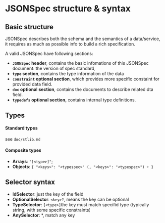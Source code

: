 # JSONSpec structure & syntax

## Basic structure

JSONSpec describes both the schema and the semantics of a data/service,
it requires as much as possible info to build a rich specification.

A valid JSONSpec have following sections:
  - **`JSONSpec` header**, contains the basic infomations of this JSONSpec document: the version of spec standard, 
  - **`type` section**, contains the type information of the data
  - **`constraint` optional section**, which provides more specific constaint for provided data field.
  - **`doc` optional section**, contains the documents to describe related dta field.
  - **`typedefs` optional section**, contains internal type definitions.

## Types

#### Standard types

see `doc/stlib.md`

#### Composite types

 - **Arrays**: `"[<type>]"`;
 - **Objects**: `{ "<keys>": "<typespec>" (, "<keys>": "<typespec>") + }`

## Selector syntax

  - **IdSelector**: just the key of the field
  - **OptionalSelector**: `<key>?`, means the key can be optional
  - **TypeSelector**: `[<type>]`the key must match specifid type (typically string, with some specific constraints)
  - **AnySelector**: *, match any key
